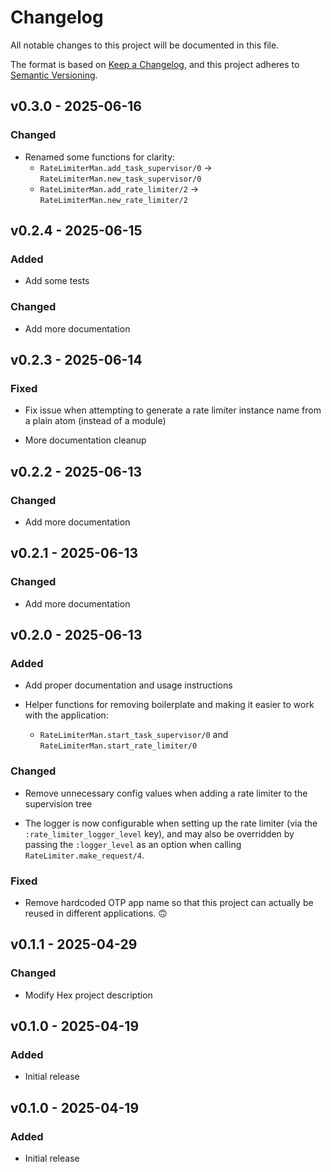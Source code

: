 # Changelog

All notable changes to this project will be documented in this file.

The format is based on [Keep a Changelog](https://keepachangelog.com/en/1.1.0/),
and this project adheres to [Semantic Versioning](https://semver.org/spec/v2.0.0.html).

## v0.3.0 - 2025-06-16

### Changed

- Renamed some functions for clarity:
  - `RateLimiterMan.add_task_supervisor/0` -> `RateLimiterMan.new_task_supervisor/0`
  - `RateLimiterMan.add_rate_limiter/2` -> `RateLimiterMan.new_rate_limiter/2`

## v0.2.4 - 2025-06-15

### Added

- Add some tests

### Changed

- Add more documentation

## v0.2.3 - 2025-06-14

### Fixed

- Fix issue when attempting to generate a rate limiter instance name from a plain atom (instead of a module)

- More documentation cleanup

## v0.2.2 - 2025-06-13

### Changed

- Add more documentation

## v0.2.1 - 2025-06-13

### Changed

- Add more documentation

## v0.2.0 - 2025-06-13

### Added

- Add proper documentation and usage instructions

- Helper functions for removing boilerplate and making it easier to work with the application:
  - `RateLimiterMan.start_task_supervisor/0` and `RateLimiterMan.start_rate_limiter/0`

### Changed

- Remove unnecessary config values when adding a rate limiter to the supervision tree

- The logger is now configurable when setting up the rate limiter (via the `:rate_limiter_logger_level` key), and may also be overridden by passing the `:logger_level` as an option when calling `RateLimiter.make_request/4`.

### Fixed

- Remove hardcoded OTP app name so that this project can actually be reused in different applications. 🙃

## v0.1.1 - 2025-04-29

### Changed

- Modify Hex project description

## v0.1.0 - 2025-04-19

### Added

- Initial release

## v0.1.0 - 2025-04-19

### Added

- Initial release
